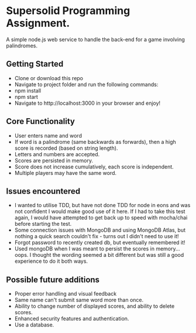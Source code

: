 # Supersolid Programming Assignment.

A simple node.js web service to handle the back-end for a game involving palindromes.


## Getting Started

- Clone or download this repo
- Navigate to project folder and run the following commands:
- npm install
- npm start
- Navigate to http://localhost:3000 in your browser and enjoy!


## Core Functionality

- User enters name and word
- If word is a palindrome (same backwards as forwards), then a high score
is recorded (based on string length).
- Letters and numbers are accepted.
- Scores are persisted in memory.
- Score does not increase cumulatively, each score is independent.
- Multiple players may have the same word.


## Issues encountered

- I wanted to utilise TDD, but have not done TDD for node in eons and was not
confident I would make good use of it here. If I had to take this test again, I
would have attempted to get back up to speed with mocha/chai before starting the
test.
- Some connection issues with MongoDB and using MongoDB Atlas, but nothing a
quick search couldn't fix - turns out I didn't need to use it!
- Forgot password to recently created db, but eventually remembered it!
- Used mongoDB when I was meant to persist the scores in memory... oops. I
thought the wording seemed a bit different but was still a good experience to do
it both ways.


## Possible future additions

- Proper error handling and visual feedback
- Same name can't submit same word more than once.
- Ability to change number of displayed scores, and ability to delete scores.
- Enhanced security features and authentication.
- Use a database.
